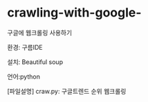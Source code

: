 # crawling-with-google-
구글에 웹크롤링 사용하기

환경: 구름IDE

설치: Beautiful soup

언어:python

[파일설명]
craw.py: 구글트렌드 순위 웹크롤링
